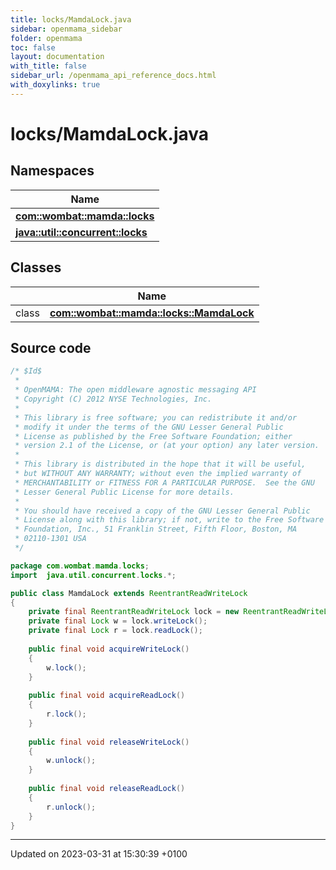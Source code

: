 ```yaml
---
title: locks/MamdaLock.java
sidebar: openmama_sidebar
folder: openmama
toc: false
layout: documentation
with_title: false
sidebar_url: /openmama_api_reference_docs.html
with_doxylinks: true
---
```


# locks/MamdaLock.java



## Namespaces

| Name           |
| -------------- |
| **[com::wombat::mamda::locks](namespacecom_1_1wombat_1_1mamda_1_1locks.html)**  |
| **[java::util::concurrent::locks](namespacejava_1_1util_1_1concurrent_1_1locks.html)**  |

## Classes

|                | Name           |
| -------------- | -------------- |
| class | **[com::wombat::mamda::locks::MamdaLock](classcom_1_1wombat_1_1mamda_1_1locks_1_1MamdaLock.html)**  |




## Source code

```java
/* $Id$
 *
 * OpenMAMA: The open middleware agnostic messaging API
 * Copyright (C) 2012 NYSE Technologies, Inc.
 *
 * This library is free software; you can redistribute it and/or
 * modify it under the terms of the GNU Lesser General Public
 * License as published by the Free Software Foundation; either
 * version 2.1 of the License, or (at your option) any later version.
 *
 * This library is distributed in the hope that it will be useful,
 * but WITHOUT ANY WARRANTY; without even the implied warranty of
 * MERCHANTABILITY or FITNESS FOR A PARTICULAR PURPOSE.  See the GNU
 * Lesser General Public License for more details.
 *
 * You should have received a copy of the GNU Lesser General Public
 * License along with this library; if not, write to the Free Software
 * Foundation, Inc., 51 Franklin Street, Fifth Floor, Boston, MA
 * 02110-1301 USA
 */

package com.wombat.mamda.locks;
import  java.util.concurrent.locks.*;

public class MamdaLock extends ReentrantReadWriteLock
{
    private final ReentrantReadWriteLock lock = new ReentrantReadWriteLock();
    private final Lock w = lock.writeLock();
    private final Lock r = lock.readLock();
  
    public final void acquireWriteLock()
    {
        w.lock();
    }
    
    public final void acquireReadLock()
    {
        r.lock();
    }
    
    public final void releaseWriteLock() 
    {
        w.unlock();
    }
    
    public final void releaseReadLock() 
    {
        r.unlock();
    }
}
```


-------------------------------

Updated on 2023-03-31 at 15:30:39 +0100
